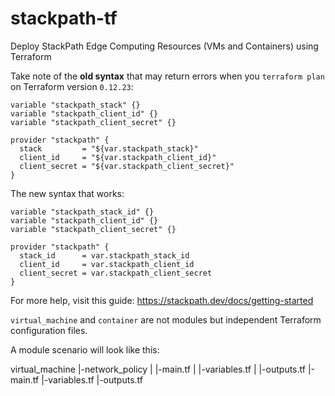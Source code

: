 # stackpath-tf
Deploy StackPath Edge Computing Resources (VMs and Containers) using Terraform

Take note of the **old syntax** that may return errors when you `terraform plan` on Terraform version `0.12.23`:

```
variable "stackpath_stack" {}
variable "stackpath_client_id" {}
variable "stackpath_client_secret" {}

provider "stackpath" {
  stack         = "${var.stackpath_stack}"
  client_id     = "${var.stackpath_client_id}"
  client_secret = "${var.stackpath_client_secret}"
}
```

The new syntax that works:

```
variable "stackpath_stack_id" {}
variable "stackpath_client_id" {}
variable "stackpath_client_secret" {}

provider "stackpath" {
  stack_id      = var.stackpath_stack_id
  client_id     = var.stackpath_client_id
  client_secret = var.stackpath_client_secret
}
```

For more help, visit this guide: https://stackpath.dev/docs/getting-started

`virtual_machine` and `container` are not modules but independent Terraform configuration files.

A module scenario will look like this:

virtual_machine
  |-network_policy
  |  |-main.tf
  |  |-variables.tf
  |  |-outputs.tf
  |-main.tf
  |-variables.tf
  |-outputs.tf

